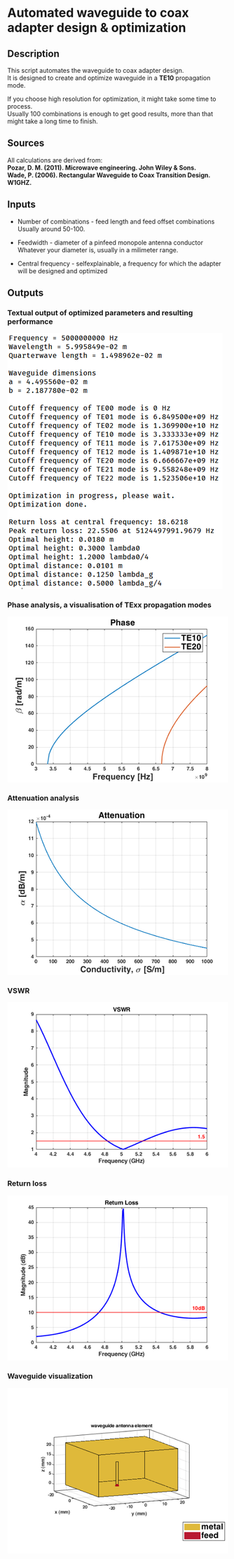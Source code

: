 # Automated waveguide to coax adapter design &amp; optimization

## Description
This script automates the waveguide to coax adapter design.  
It is designed to create and optimize waveguide in a **TE10** propagation mode.  
  
If you choose high resolution for optimization, it might take some time to process.  
Usually 100 combinations is enough to get good results, more than that might take a long time to finish.  

## Sources
All calculations are derived from:  
**Pozar, D. M. (2011). Microwave engineering. John Wiley & Sons.  
Wade, P. (2006). Rectangular Waveguide to Coax Transition Design. W1GHZ.**  
  
## Inputs
* Number of combinations - feed length and feed offset combinations
  Usually around 50-100.

* Feedwidth - diameter of a pinfeed monopole antenna conductor
  Whatever your diameter is, usually in a milimeter range.

* Central frequency - selfexplainable, a frequency for which the adapter will be designed and optimized


## Outputs

### Textual output of optimized parameters and resulting performance  
![Output](https://raw.githubusercontent.com/dnemec/waveguide_to_coax/main/Images/Output.PNG?raw=true)
  
### Phase analysis, a visualisation of TExx propagation modes
![Phase](https://raw.githubusercontent.com/dnemec/waveguide_to_coax/main/Images/Phase.png?raw=true)
  
### Attenuation analysis
![Attenuation](https://raw.githubusercontent.com/dnemec/waveguide_to_coax/main/Images/Attenuation.png?raw=true)
  
### VSWR
![VSWR](https://raw.githubusercontent.com/dnemec/waveguide_to_coax/main/Images/VSWR.png?raw=true)
  
### Return loss
![RL](https://raw.githubusercontent.com/dnemec/waveguide_to_coax/main/Images/Returnloss.png?raw=true)
  
### Waveguide visualization
![WG](https://raw.githubusercontent.com/dnemec/waveguide_to_coax/main/Images/Waveguide.png?raw=true)
